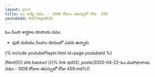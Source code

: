 ```yaml
---
layout: post
title: ఓం కావ్యే నమః  - 1008 రోజుల తపస్సులో రోజు  458
youtubeId: K4ZY4qpQ82A
---
```

 
 
 ఓం సింహ శార్ధూల రూపాయ నమః  
 
 -  పులి మరియు సింహం రూపంలో ఎవరు ఉన్నారు 
 
  
 
  
 
 
 
 
 
 


{% include youtubePlayer.html id=page.youtubeId %}
 
[Next]({{ site.baseurl }}{% link  split2/_posts/2020-04-22-ఓం మహాధానాయ నమః  - 1008 రోజుల తపస్సులో రోజు  459.md%})
 
